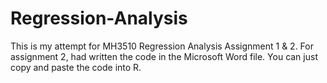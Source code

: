 # Regression-Analysis

This is my attempt for MH3510 Regression Analysis Assignment 1 & 2. For assignment 2, had written the code in the Microsoft Word file. You can just copy and paste the code into R.
